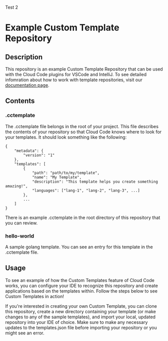 Test 2

# Example Custom Template Repository
## Description
This repository is an example Custom Template Repository that can be used with the Cloud Code plugins for VSCode and IntelliJ. To see detailed infomration about how to work with template repositories, visit our [documentation page](https://docs.google.com/document/d/1osOg8ch_b2F_eOGJzKsutPUbLeQCKO96Llq1v5DQ8j4/edit?usp=sharing).

## Contents
### .cctemplate
The .cctemplate file belongs in the root of your project. This file describes the contents of your repository so that Cloud Code knows where to look for your templates. It should look something like the following:
```
{
    "metadata": {
        "version": "1"
    },
    "templates": [
        {
            "path": "path/to/my/template",
            "name": "My Template",
            "description": "This template helps you create something amazing!",
            "languages": ["lang-1", "lang-2", "lang-3", ...]
        },
        ...
    ]
}
```
There is an example .cctemplate in the root directory of this repository that you can review.

### hello-world
A sample golang template. You can see an entry for this template in the .cctemplate file.

## Usage
To see an example of how the Custom Templates feature of Cloud Code works, you can configure your IDE to recognize this repository and create applications based on the templates within. Follow the steps below to see Custom Templates in action!

If you're interested in creating your own Custom Template, you can clone this repository, create a new directory containing your template (or make changes to any of the sample templates), and import your local, updated repository into your IDE of choice. Make sure to make any necessary updates to the templates.json file before importing your repository or you might see an error.
